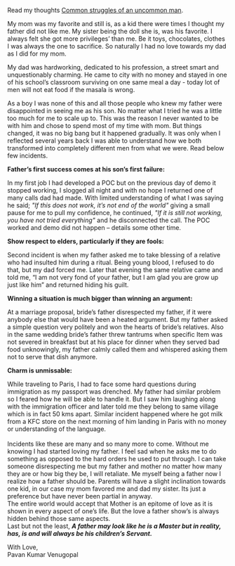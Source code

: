 

Read my thoughts [Common struggles of an uncommon man](https://github.com/Intellections/PersonalBook/blob/gh-pages/Incidents.md).

My mom was my favorite and still is, as a kid there were times I thought my father did not like me. My sister being the doll she is, was his favorite. I always felt she got more privileges’ than me. Be it toys, chocolates, clothes I was always the one to sacrifice. So naturally I had no love towards my dad as I did for my mom.<br>

My dad was hardworking, dedicated to his profession, a street smart and unquestionably charming. He came to city with no money and stayed in one of his school’s classroom surviving on one same meal a day - today lot of men will not eat food if the masala is wrong. <br>

As a boy I was none of this and all those people who knew my father were disappointed in seeing me as his son. No matter what I tried he was a little too much for me to scale up to. This was the reason I never wanted to be with him and chose to spend most of my time with mom. But things changed, it was no big bang but it happened gradually. It was only when I reflected several years back I was able to understand how we both transformed into completely different men from what we were. Read below few incidents.<br>

<b>Father’s first success comes at his son’s first failure:</b><br>

In my first job I had developed a POC but on the previous day of demo it stopped working, I slogged all night and with no hope I returned one of many calls dad had made. With limited understanding of what I was saying he said; <i>"If this does not work, it’s not end of the world"</i> giving a small pause for me to pull my confidence, he continued, <i>"If it is still not working, you have not tried everything"</i> and he disconnected the call. The POC worked and demo did not happen – details some other time.<br>

<b>Show respect to elders, particularly if they are fools:</b><br>

Second incident is when my father asked me to take blessing of a relative who had insulted him during a ritual. Being young blood, I refused to do that, but my dad forced me. Later that evening the same relative came and told me, “I am not very fond of your father, but I am glad you are grow up just like him” and returned hiding his guilt. <br>

<b>Winning a situation is much bigger than winning an argument:</b><br>

At a marriage proposal, bride’s father disrespected my father, if it were anybody else that would have been a heated argument. But my father asked a simple question very politely and won the hearts of bride’s relatives. Also in the same wedding bride’s father threw tantrums when specific Item was not severed in breakfast but at his place for dinner when they served bad food unknowingly, my father calmly called them and whispered asking them not to serve that dish anymore.<br>

<b>Charm is unmissable:</b><br>

While traveling to Paris, I had to face some hard questions during immigration as my passport was drenched. My father had similar problem so I feared how he will be able to handle it. But I saw him laughing along with the immigration officer and later told me they belong to same village which is in fact 50 kms apart. Similar incident happened where he got milk from a KFC store on the next morning of him landing in Paris with no money or understanding of the language.<br>
<br>
Incidents like these are many and so many more to come. Without me knowing I had started loving my father. I feel sad when he asks me to do something as opposed to the hard orders he used to put through. I can take someone disrespecting me but my father and mother no matter how many they are or how big they be, I will retaliate. Me myself being a father now I realize how a father should be. Parents will have a slight inclination towards one kid, in our case my mom favored me and dad my sister. Its just a preference but have never been partial in anyway.<br>
The entire world would accept that Mother is an epitome of love as it is shown in every aspect of one’s life. But the love a father show’s is always hidden behind those same aspects. <br>
Last but not the least, <b><i>A father may look like he is a Master but in reality, has, is and will always be his children’s Servant.</i></b> 

With Love, <br>
Pavan Kumar Venugopal
                                                                                                                                                      
